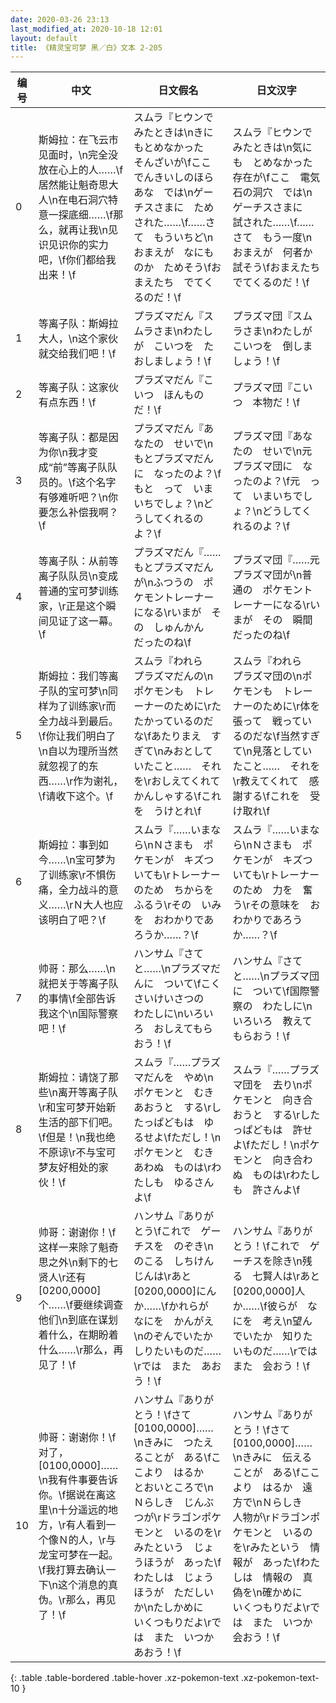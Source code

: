 ```yaml
---
date: 2020-03-26 23:13
last_modified_at: 2020-10-18 12:01
layout: default
title: 《精灵宝可梦 黑／白》文本 2-205
---
```

| 编号 | 中文 | 日文假名 | 日文汉字 |
| ---- | ---- | ---- | --- |
| 0 | 斯姆拉：在飞云市见面时，\n完全没放在心上的人……\f居然能让魁奇思大人\n在电石洞穴特意一探底细……\f那么，就再让我\n见识见识你的实力吧，\f你们都给我出来！\f | スムラ『ヒウンで　みたときは\nきにもとめなかった　そんざいが\fここ　でんきいしのほらあな　では\nゲーチスさまに　ためされた……\f……さて　もういちど\nおまえが　なにものか　ためそう\fおまえたち　でてくるのだ！\f | スムラ『ヒウンで　みたときは\n気にも　とめなかった　存在が\fここ　電気石の洞穴　では\nゲーチスさまに　試された……\f……さて　もう一度\nおまえが　何者か　試そう\fおまえたち　でてくるのだ！\f |
| 1 | 等离子队：斯姆拉大人，\n这个家伙就交给我们吧！\f | プラズマだん『スムラさま\nわたしが　こいつを　たおしましょう！\f | プラズマ団『スムラさま\nわたしが　こいつを　倒しましょう！\f |
| 2 | 等离子队：这家伙有点东西！\f | プラズマだん『こいつ　ほんものだ！\f | プラズマ団『こいつ　本物だ！\f |
| 3 | 等离子队：都是因为你\n我才变成“前”等离子队队员的。\f这个名字有够难听吧？\n你要怎么补偿我啊？\f | プラズマだん『あなたの　せいで\nもとプラズマだんに　なったのよ？\fもと　って　いまいちでしょ？\nどうしてくれるのよ？\f | プラズマ団『あなたの　せいで\n元プラズマ団に　なったのよ？\f元　って　いまいちでしょ？\nどうしてくれるのよ？\f |
| 4 | 等离子队：从前等离子队队员\n变成普通的宝可梦训练家，\r正是这个瞬间见证了这一幕。\f | プラズマだん『……もとプラズマだんが\nふつうの　ポケモントレーナーになる\rいまが　その　しゅんかん　だったのね\f | プラズマ団『……元プラズマ団が\n普通の　ポケモントレーナーになる\rいまが　その　瞬間だったのね\f |
| 5 | 斯姆拉：我们等离子队的宝可梦\n同样为了训练家\r而全力战斗到最后。\f你让我们明白了\n自以为理所当然就忽视了的东西……\r作为谢礼，\f请收下这个。\f | スムラ『われら　プラズマだんの\nポケモンも　トレーナーのために\rたたかっているのだな\fあたりまえ　すぎて\nみおとしていたこと……　それを\rおしえてくれて　かんしゃする\fこれを　うけとれ\f | スムラ『われら　プラズマ団の\nポケモンも　トレーナーのために\r体を張って　戦っているのだな\f当然すぎて\n見落としていたこと……　それを\r教えてくれて　感謝する\fこれを　受け取れ\f |
| 6 | 斯姆拉：事到如今……\n宝可梦为了训练家\r不惧伤痛，全力战斗的意义……\rＮ大人也应该明白了吧？\f | スムラ『……いまなら\nＮさまも　ポケモンが　キズついても\rトレーナーのため　ちからを　ふるう\rその　いみを　おわかりであろうか……？\f | スムラ『……いまなら\nＮさまも　ポケモンが　キズついても\rトレーナーのため　力を　奮う\rその意味を　おわかりであろうか……？\f |
| 7 | 帅哥：那么……\n就把关于等离子队的事情\f全部告诉我这个\n国际警察吧！\f | ハンサム『さてと……\nプラズマだんに　ついて\fこくさいけいさつの　わたしに\nいろいろ　おしえてもらおう！\f | ハンサム『さてと……\nプラズマ団に　ついて\f国際警察の　わたしに\nいろいろ　教えてもらおう！\f |
| 8 | 斯姆拉：请饶了那些\n离开等离子队\r和宝可梦开始新生活的部下们吧。\f但是！\n我也绝不原谅\r不与宝可梦友好相处的家伙！\f | スムラ『……プラズマだんを　やめ\nポケモンと　むきあおうと　する\rしたっぱどもは　ゆるせよ\fただし！\nポケモンと　むきあわぬ　ものは\rわたしも　ゆるさんよ\f | スムラ『……プラズマ団を　去り\nポケモンと　向き合おうと　する\rしたっぱどもは　許せよ\fただし！\nポケモンと　向き合わぬ　ものは\rわたしも　許さんよ\f |
| 9 | 帅哥：谢谢你！\f这样一来除了魁奇思之外\n剩下的七贤人\r还有[0200,0000]个……\f要继续调查他们\n到底在谋划着什么，在期盼着什么……\r那么，再见了！\f | ハンサム『ありがとう\fこれで　ゲーチスを　のぞき\nのこる　しちけんじんは\rあと　[0200,0000]にんか……\fかれらが　なにを　かんがえ\nのぞんでいたか　しりたいものだ……\rでは　また　あおう！\f | ハンサム『ありがとう！\fこれで　ゲーチスを除き\n残る　七賢人は\rあと　[0200,0000]人か……\f彼らが　なにを　考え\n望んでいたか　知りたいものだ……\rでは　また　会おう！\f |
| 10 | 帅哥：谢谢你！\f对了，[0100,0000]……\n我有件事要告诉你。\f据说在离这里\n十分遥远的地方，\r有人看到一个像Ｎ的人，\r与龙宝可梦在一起。\f我打算去确认一下\n这个消息的真伪。\r那么，再见了！\f | ハンサム『ありがとう！\fさて　[0100,0000]……\nきみに　つたえることが　ある\fここより　はるか　とおいところで\nＮらしき　じんぶつが\rドラゴンポケモンと　いるのを\rみたという　じょうほうが　あった\fわたしは　じょうほうが　ただしいか\nたしかめに　いくつもりだよ\rでは　また　いつか　あおう！\f | ハンサム『ありがとう！\fさて　[0100,0000]……\nきみに　伝えることが　ある\fここより　はるか　遠方で\nＮらしき　人物が\rドラゴンポケモンと　いるのを\rみたという　情報が　あった\fわたしは　情報の　真偽を\n確かめに　いくつもりだよ\rでは　また　いつか　会おう！\f |
{: .table .table-bordered .table-hover .xz-pokemon-text .xz-pokemon-text-10 }